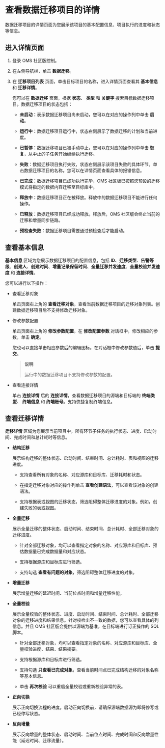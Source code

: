 # 查看数据迁移项目的详情

数据迁移项目的详情页面为您展示该项目的基本配置信息、项目执行的进度和状态等信息。

## 进入详情页面

1. 登录 OMS 社区版控制。

2. 在左侧导航栏，单击 **数据迁移**。

3. 在 **迁移项目列表** 页面，单击目标项目的名称，进入详情页面查看其 **基本信息** 和 **迁移详情**。

   您可以在 **数据迁移** 页面，根据 **状态**、 **类型** 和 **关键字** 搜索目标数据迁移项目。数据迁移项目的状态包括：

   * **未启动**：表示数据迁移项目尚未启动，您可以在对应的操作列中单击 **启动**。
   
   * **运行中**：数据迁移项目运行中，状态右侧展示了数据迁移的计划和当前进度。

   * **已暂停**：数据迁移项目已被手动中止，您可以在对应的操作列中单击 **恢复**，从中止的子任务开始继续执行迁移。
   
   * **失败**：数据迁移项目执行失败，状态右侧展示该项目失败的具体环节。单击数据迁移项目的名称，您可以在详情页面查看具体的报错信息。
   
   * **已完成**：数据迁移项目已成功执行完毕，OMS 社区版已按照您预设的迁移模式将指定的数据内容迁移至目标库中。
   
   * **释放中**：数据迁移项目正在被释放。释放中的数据迁移项目不能进行任何操作。
   
   * **已释放**：数据迁移项目已经成功释放。释放后，OMS 社区版会终止当前的迁移和增量同步链路。
   
   * **预检查失败**：数据迁移项目需要通过预检查后才能启动。

## 查看基本信息

**基本信息** 区域为您展示数据迁移项目的配置信息，包括 **ID**、**迁移类型**、**告警等级**、**创建人**、**创建时间**、**增量记录保留时间**、**全量迁移并发速度**、**全量校验并发速度** 和 **连接详情**。

您可以进行以下操作：

* 查看迁移对象

  单击页面右上角的 **查看迁移对象**，查看当前数据迁移项目的迁移对象列表。创建数据迁移项目后不支持修改迁移对象。
  
* 修改参数配置

  单击页面右上角的 **修改参数配置**，在 **修改配置参数** 对话框中，修改相应的参数，单击 **确定**。

  您也可以直接单击相应参数后的编辑图标，在对话框中修改参数值后，单击 **提交**。

  >**说明**
  >
  >运行中的数据迁移项目不支持修改参数的配置。

* 查看连接详情

  单击 **连接详情** 后的 **连接详情**，查看数据迁移项目的源端和目标端的 **终端类型**、 **终端信息** 和 **终端账号**。支持快捷复制终端信息。
  
## 查看迁移详情

**迁移详情** 区域为您展示当前项目中，所有环节子任务的执行状态、进度、启动时间、完成时间和总计耗时等信息。

* **结构迁移**

  展示结构迁移的整体状态、启动时间、结束时间、总计耗时、表和视图的迁移进度。

  * 支持查看所有对象的名称、对应源库和目标库、迁移耗时和状态。
  
  * 在指定迁移对象对应的操作列单击 **查看创建语法**，可以查看该对象的创建语法。

  * 支持根据表或视图的迁移状态，筛选阻碍整体迁移进度的对象。例如，创建失败的表或视图。

* **全量迁移**

  展示全量迁移的整体状态、启动时间、结束时间、总计耗时、全部迁移对象的迁移进度。

  * 针对全部迁移对象，均可以查看指定对象的名称、对应源库和目标库、预估数据量已完成数据量和对应状态。
  
  * 支持根据源库和目标库进行筛选。

  * 支持勾选 **查看有问题的对象**，筛选阻碍整体迁移进度的对象。

* **增量迁移**

  展示增量迁移的延迟时间、当前位点时间和增量迁移性能。
  
* **全量校验**

  展示全量校验的整体状态、进度、启动时间、结束时间、总计耗时、全部迁移对象的迁移进度和结果信息。针对校检出不一致的数据，您可以查看具体的列信息。并且 OMS 社区版会提供以源端为基准，在目标端进行订正操作的 SQL 脚本。

  * 针对全部迁移对象，均可以查看指定对象的名称、对应源库和目标库、全量校验进度、结果、结果摘要。
  
  * 支持根据源库和目标库进行筛选。
  
  * 支持勾选 **只查看已完成对象**，查看当前时间点已完成结构迁移的对象名称等基本信息。
  
  * 单击 **再次校验** 可以重启全量校验或重新校验异常的表。

* **正向切换**

  展示正向切换流程的进度。启动正向切换前，请确保源端数据源为即将停写或已经停写状态。
  
* **反向增量**

  展示反向增量的整体状态、启动时间、当前位点时间、完成时间和反向增量性能（延迟时间、迁移流量）。